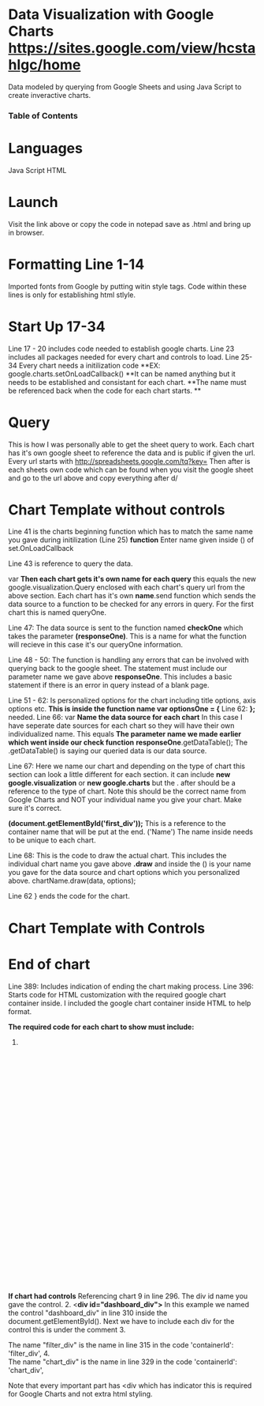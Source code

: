 # Data Visualization with Google Charts https://sites.google.com/view/hcstahlgc/home 
Data modeled by querying from Google Sheets and using Java Script to create inveractive charts.
 ### Table of Contents

  
# Languages
Java Script
HTML
# Launch
Visit the link above or copy the code in notepad save as .html and bring up in browser.

# Formatting  Line 1-14 
Imported fonts from Google by putting witin style tags.
Code within these lines is only for establishing html stlyle.

# Start Up 17-34
Line 17 - 20 includes code needed to establish google charts.
Line 23 includes all packages needed for every chart and controls to load.
Line 25-34 Every chart needs a initilization code **EX: google.charts.setOnLoadCallback() **It can be named anything but it needs to be established and consistant for each chart. **The name must be referenced back when the code for each chart starts. **

# Query 
This is how I was personally able to get the sheet query to work.
Each chart has it's own google sheet to reference the data and is public if given the url.
Every url starts with http://spreadsheets.google.com/tq?key= 
Then after is each sheets own code which can be found when you visit the google sheet and go to the url above and copy everything after 
d/
# Chart Template without controls
Line 41  is the charts beginning function which has to match the same name you gave during initilization (Line 25)
**function** Enter name given inside () of set.OnLoadCallback

Line 43 is reference to query the data.

var **Then each chart gets it's own name for each query**  this equals the new google.visualization.Query enclosed with each chart's query url from the above section.
Each chart has it's own **name**.send function which sends the data source to a function to be checked for any errors in query. For the first chart this is named queryOne. 

Line 47: The data source is sent to the function named **checkOne** which takes the parameter **(responseOne)**. This is a name for what the function will recieve in this case it's our queryOne information.

Line 48 - 50: The function is handling any errors that can be involved with querying back to the google sheet. The statement must include our parameter name we gave above
**responseOne**. This includes a basic statement if there is an error in query instead of a blank page.

Line 51 - 62: Is personalized options for the chart including title options, axis options etc. **This is inside the function name var optionsOne = {**
Line 62: **};** needed.
Line 66: var **Name the data source for each chart** In this case I have seperate date sources for each chart so they will have their own individualized name. 
This equals **The parameter name we made earlier which went inside our check function** 
**responseOne**.getDataTable();
The .getDataTable() is saying our queried data is our data source.

Line 67: Here we name our chart and depending on the type of chart this section can look a little different for each section.
it can include **new google.visualization** or **new google.charts** but the . after should be a reference to the type of chart.
Note this should be the correct name from Google Charts and NOT your individual name you give your chart. Make sure it's correct.


**(document.getElementById('first_div'));** This is a reference to the container name that will be put at the end. 
('Name')  The name inside needs to be unique to each chart. 

Line 68: This is the code to draw the actual chart.
This includes the individual chart name you gave above **.draw** and inside the () is your name you gave for the data source and chart options which you personalized above.
chartName.draw(data, options);

Line 62  } ends the code for the chart.

# Chart Template with Controls
 
  
  
  
  
  
  
  

  
 # End of chart
 Line 389: Includes indication of ending the chart making process. 
 Line 396: Starts code for HTML customization with the required google chart container inside.
 I included the google chart container inside HTML to help format.
 
 
 **The required code for each chart to show must include:**
1. <div id="div container name you gave the chart" style="width: 800px; height: 500px;"></div> 

**If chart had controls** Referencing chart 9 in line 296.
The div id name you gave the control.
2.  <**div id="dashboard_div">** In this example we named the control "dashboard_div" in line 310 inside the document.getElementById().
 Next we have to include each div for the control this is under the comment
      <!--Divs that will hold each control and chart--> 
      3. <div id="filter_div"></div>  The name "filter_div" is the name in line 315 in the code 'containerId': 'filter_div',
      4. <div id="chart_div"></div> The name "chart_div" is the name in line 329 in the code 'containerId': 'chart_div', 

Note that every important part has <div which has indicator this is required for Google Charts and not extra html styling. 

